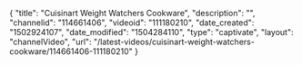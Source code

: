 {
    "title": "Cuisinart Weight Watchers Cookware",
    "description": "",
    "channelid": "114661406",
    "videoid": "111180210",
    "date_created": "1502924107",
    "date_modified": "1504284110",
    "type": "captivate",
    "layout": "channelVideo",
    "url": "\/latest-videos\/cuisinart-weight-watchers-cookware\/114661406-111180210"
}